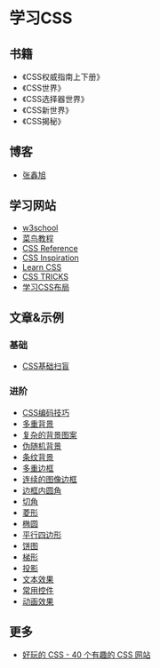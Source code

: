 # 学习CSS

## 书籍
- 《CSS权威指南上下册》
- 《CSS世界》
- 《CSS选择器世界》
- 《CSS新世界》
- 《CSS揭秘》

## 博客

- [张鑫旭](https://www.zhangxinxu.com/wordpress/)

## 学习网站

- [w3school](https://www.w3schools.com/cssref/default.asp)
- [菜鸟教程](https://www.runoob.com/css/css-tutorial.html)
- [CSS Reference](https://cssreference.io/)
- [CSS Inspiration](https://chokcoco.github.io/CSS-Inspiration/#/)
- [Learn CSS](https://web.dev/learn/css/)
- [CSS TRICKS](https://css-tricks.com/)
- [学习CSS布局](https://zh.learnlayout.com/)

## 文章&示例

### 基础

- [CSS基础扫盲](../../docs/css.md)

### 进阶

- [CSS编码技巧](./codingSkills.html)
- [多重背景](./multipBackground.html)
- [复杂的背景图案](./complicatedBackground.html)
- [伪随机背景](./pseudorandomBackground.html)
- [条纹背景](./stripeBackground.html)
- [多重边框](./multiBorder.html)
- [连续的图像边框](./continuImageBorder.html)
- [边框内圆角](./borderInnerRound.html)
- [切角](./corner.html)
- [菱形](./diamond.html)
- [椭圆](./oval.html)
- [平行四边形](./parallelogram.html)
- [饼图](./pie.html)
- [梯形](./trapezoid.html)
- [投影](./shadow.html)
- [文本效果](./text.html)
- [常用控件](./utils.html)
- [动画效果](./animation.html)

## 更多

- [好玩的 CSS - 40 个有趣的 CSS 网站](https://juejin.cn/post/6982363593241002014#heading-1)
